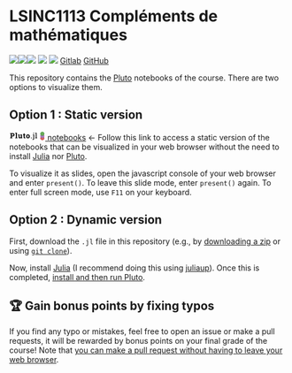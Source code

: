 # LSINC1113 Compléments de mathématiques

[<img src="https://plutojl.org/assets/favicon.svg" height="20"/>![](https://img.shields.io/badge/Materials-View-blue.svg)<img src="https://plutojl.org/assets/favicon.svg" height="20"/>](https://blegat.github.io/LSINC1113/)
[<img src="https://upload.wikimedia.org/wikipedia/commons/7/72/UCLouvain_logo.svg" height="20"/>](https://uclouvain.be/en-cours-2024-lsinc1113)
[<img src="https://upload.wikimedia.org/wikipedia/commons/c/c6/Moodle-logo.svg" height="16"/>](https://moodle.uclouvain.be/enrol/index.php?id=5040)
[Gitlab](https://forge.uclouvain.be/blegat/lsinc1113)
[GitHub](https://github.com/blegat/LSINC1113)

This repository contains the [Pluto](https://plutojl.org/) notebooks of the course. There are two options to visualize them.

## Option 1 : Static version

[<img src="https://raw.githubusercontent.com/fonsp/Pluto.jl/dd0ead4caa2d29a3a2cfa1196d31e3114782d363/frontend/img/logo_white_contour.svg" height="16"/> notebooks](https://blegat.github.io/LSINC1113/) ← Follow this link to access a static version of the notebooks that can be visualized in your web browser without the need to install [Julia](https://julialang.org/) nor [Pluto](https://plutojl.org/).

To visualize it as slides, open the javascript console of your web browser and enter `present()`. To leave this slide mode, enter `present()` again.
To enter full screen mode, use `F11` on your keyboard.

## Option 2 : Dynamic version

First, download the `.jl` file in this repository (e.g., by [downloading a zip](https://docs.github.com/en/get-started/start-your-journey/downloading-files-from-github) or using [`git clone`](https://docs.github.com/en/repositories/creating-and-managing-repositories/cloning-a-repository)).

Now, install [Julia](https://julialang.org/) (I recommend doing this using [juliaup](https://julialang.org/downloads/#juliaup_-_julia_version_manager)).
Once this is completed, [install and then run Pluto](https://plutojl.org/#install).

## 🏆 Gain bonus points by fixing typos

If you find any typo or mistakes, feel free to open an issue or make a pull requests, it will be rewarded by bonus points on your final grade of the course! Note that [you can make a pull request without having to leave your web browser](https://docs.github.com/en/repositories/working-with-files/managing-files/editing-files).
